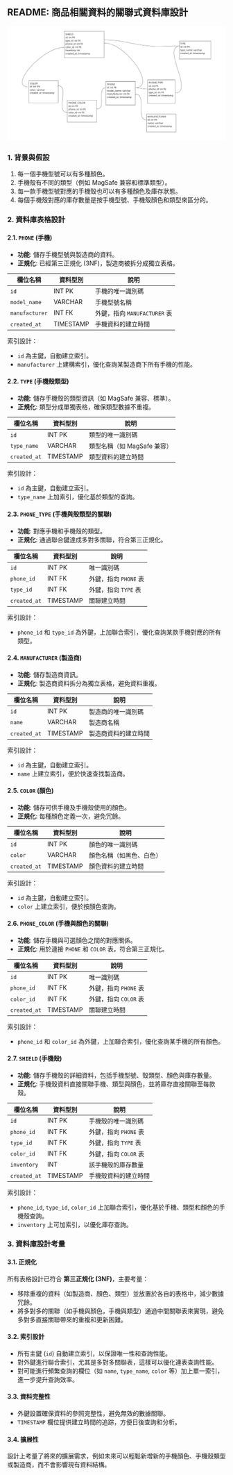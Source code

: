 ## README: 商品相關資料的關聯式資料庫設計
![資料庫結構](https://github.com/arthur-kuo/rhino/blob/main/task2/ERD.png)

### 1. **背景與假設**
1. 每一個手機型號可以有多種顏色。
2. 手機殼有不同的類型（例如 MagSafe 兼容和標準類型）。
3. 每一款手機型號對應的手機殼也可以有多種顏色及庫存狀態。
4. 每個手機殼對應的庫存數量是按手機型號、手機殼顏色和類型來區分的。

### 2. **資料庫表格設計**

#### 2.1. `PHONE` (手機)
- **功能**: 儲存手機型號與製造商的資料。
- **正規化**: 已經第三正規化 (3NF)，製造商被拆分成獨立表格。

| 欄位名稱       | 資料型別  | 說明                         |
|----------------|-----------|------------------------------|
| `id`           | INT PK    | 手機的唯一識別碼             |
| `model_name`   | VARCHAR   | 手機型號名稱                 |
| `manufacturer` | INT FK    | 外鍵，指向 `MANUFACTURER` 表  |
| `created_at`   | TIMESTAMP | 手機資料的建立時間           |

索引設計：
- `id` 為主鍵，自動建立索引。
- `manufacturer` 上建構索引，優化查詢某製造商下所有手機的性能。

#### 2.2. `TYPE` (手機殼類型)
- **功能**: 儲存手機殼的類型資訊（如 MagSafe 兼容、標準）。
- **正規化**: 類型分成單獨表格，確保類型數據不重複。

| 欄位名稱      | 資料型別  | 說明                         |
|---------------|-----------|------------------------------|
| `id`          | INT PK    | 類型的唯一識別碼             |
| `type_name`   | VARCHAR   | 類型名稱（如 MagSafe 兼容）  |
| `created_at`  | TIMESTAMP | 類型資料的建立時間           |

索引設計：
- `id` 為主鍵，自動建立索引。
- `type_name` 上加索引，優化基於類型的查詢。

#### 2.3. `PHONE_TYPE` (手機與殼類型的關聯)
- **功能**: 對應手機和手機殼的類型。
- **正規化**: 通過聯合鍵達成多對多關聯，符合第三正規化。

| 欄位名稱      | 資料型別  | 說明                          |
|---------------|-----------|-------------------------------|
| `id`          | INT PK    | 唯一識別碼                    |
| `phone_id`    | INT FK    | 外鍵，指向 `PHONE` 表         |
| `type_id`     | INT FK    | 外鍵，指向 `TYPE` 表          |
| `created_at`  | TIMESTAMP | 關聯建立時間                  |

索引設計：
- `phone_id` 和 `type_id` 為外鍵，上加聯合索引，優化查詢某款手機對應的所有類型。

#### 2.4. `MANUFACTURER` (製造商)
- **功能**: 儲存製造商資訊。
- **正規化**: 製造商資料拆分為獨立表格，避免資料重複。

| 欄位名稱     | 資料型別  | 說明                          |
|--------------|-----------|-------------------------------|
| `id`         | INT PK    | 製造商的唯一識別碼            |
| `name`       | VARCHAR   | 製造商名稱                    |
| `created_at` | TIMESTAMP | 製造商資料的建立時間          |

索引設計：
- `id` 為主鍵，自動建立索引。
- `name` 上建立索引，便於快速查找製造商。

#### 2.5. `COLOR` (顏色)
- **功能**: 儲存可供手機及手機殼使用的顏色。
- **正規化**: 每種顏色定義一次，避免冗餘。

| 欄位名稱     | 資料型別  | 說明                          |
|--------------|-----------|-------------------------------|
| `id`         | INT PK    | 顏色的唯一識別碼              |
| `color`      | VARCHAR   | 顏色名稱（如黑色、白色）      |
| `created_at` | TIMESTAMP | 顏色資料的建立時間            |

索引設計：
- `id` 為主鍵，自動建立索引。
- `color` 上建立索引，便於按顏色查詢。

#### 2.6. `PHONE_COLOR` (手機與顏色的關聯)
- **功能**: 儲存手機與可選顏色之間的對應關係。
- **正規化**: 用於連接 `PHONE` 和 `COLOR` 表，符合第三正規化。

| 欄位名稱      | 資料型別  | 說明                          |
|---------------|-----------|-------------------------------|
| `id`          | INT PK    | 唯一識別碼                    |
| `phone_id`    | INT FK    | 外鍵，指向 `PHONE` 表         |
| `color_id`    | INT FK    | 外鍵，指向 `COLOR` 表         |
| `created_at`  | TIMESTAMP | 關聯建立時間                  |

索引設計：
- `phone_id` 和 `color_id` 為外鍵，上加聯合索引，優化查詢某手機的所有顏色。

#### 2.7. `SHIELD` (手機殼)
- **功能**: 儲存手機殼的詳細資料，包括手機型號、殼類型、顏色與庫存數量。
- **正規化**: 手機殼資料直接關聯手機、類型與顏色，並將庫存直接關聯至每款殼。

| 欄位名稱      | 資料型別  | 說明                          |
|---------------|-----------|-------------------------------|
| `id`          | INT PK    | 手機殼的唯一識別碼            |
| `phone_id`    | INT FK    | 外鍵，指向 `PHONE` 表         |
| `type_id`     | INT FK    | 外鍵，指向 `TYPE` 表          |
| `color_id`    | INT FK    | 外鍵，指向 `COLOR` 表         |
| `inventory`   | INT       | 該手機殼的庫存數量            |
| `created_at`  | TIMESTAMP | 手機殼資料的建立時間          |

索引設計：
- `phone_id`, `type_id`, `color_id` 上加聯合索引，優化基於手機、類型和顏色的手機殼查詢。
- `inventory` 上可加索引，以優化庫存查詢。

### 3. **資料庫設計考量**

#### 3.1. **正規化**
所有表格設計已符合 **第三正規化 (3NF)**，主要考量：
- 移除重複的資料（如製造商、顏色、類型）並放置於各自的表格中，減少數據冗餘。
- 將多對多的關聯（如手機與顏色，手機與類型）通過中間關聯表來實現，避免多對多直接關聯帶來的重複和更新困難。

#### 3.2. **索引設計**
- 所有主鍵 (`id`) 自動建立索引，以保證唯一性和查詢性能。
- 對外鍵進行聯合索引，尤其是多對多關聯表，這樣可以優化連表查詢性能。
- 對可能進行頻繁查詢的欄位（如 `name`, `type_name`, `color` 等）加上單一索引，進一步提升查詢效率。

#### 3.3. **資料完整性**
- 外鍵設置確保資料的參照完整性，避免無效的數據關聯。
- `TIMESTAMP` 欄位提供建立時間的追踪，方便日後查詢和分析。

#### 3.4. **擴展性**
設計上考量了將來的擴展需求，例如未來可以輕鬆新增新的手機顏色、手機殼類型或製造商，而不會影響現有資料結構。
